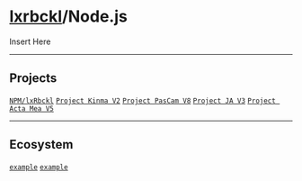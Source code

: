 # [lxrbckl](https://github.com/lxRbckl/lxRbckl/blob/main/README.md)/Node.js
<p align="justify">
Insert Here
</p>

---

## Projects
[`NPM/lxRbckl`](https://github.com/lxRbckl/lxRbckl/tree/NPM) 
[`Project Kinma V2`](https://github.com/lxRbckl/Project-Kinma/tree/V2)
[`Project PasCam V8`](https://github.com/lxRbckl/Project-PasCam/tree/V8)
[`Project JA V3`](https://github.com/lxRbckl/Project-JA/tree/V3)
[`Project Acta Mea V5`](https://github.com/lxRbckl/Project-Acta-Mea/tree/V5)

---

## Ecosystem
[`example`]() 
[`example`]()
